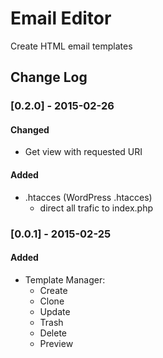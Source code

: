 # Email Editor
Create HTML email templates 

## Change Log

### [0.2.0] - 2015-02-26

#### Changed
- Get view with requested URI

#### Added
- .htacces (WordPress .htacces)
	- direct all trafic to index.php 

### [0.0.1] - 2015-02-25

#### Added
- Template Manager:
	- Create
 	- Clone
 	- Update
 	- Trash
 	- Delete
 	- Preview
